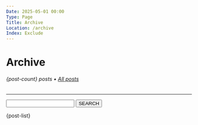 ```yaml
---
Date: 2025-05-01 00:00
Type: Page
Title: Archive
Location: /archive
Index: Exclude
---
```


# Archive

###### {post-count} posts • [All posts](/)

---

<form action="/" method="get" class="search">
<label for="search"></label>
<input type="text" name="search">
<button type="submit">SEARCH</button>
</form>

{post-list}
